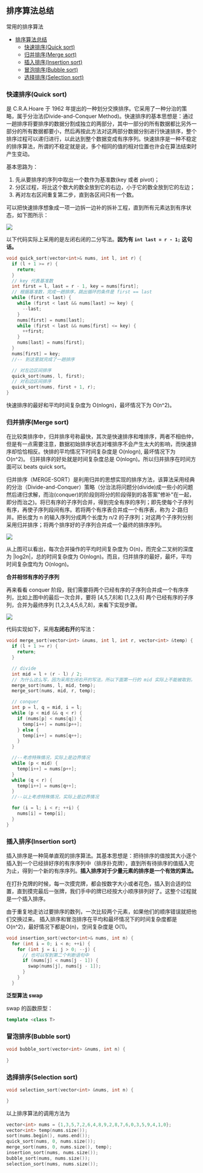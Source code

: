 ## 排序算法总结

常用的排序算法

<!-- TOC -->

- [排序算法总结](#排序算法总结)
  - [快速排序(Quick sort)](#快速排序quick-sort)
  - [归并排序(Merge sort)](#归并排序merge-sort)
  - [插入排序(Insertion sort)](#插入排序insertion-sort)
  - [冒泡排序(Bubble sort)](#冒泡排序bubble-sort)
  - [选择排序(Selection sort)](#选择排序selection-sort)

<!-- /TOC -->

### 快速排序(Quick sort)

是 C.R.A.Hoare 于 1962 年提出的一种划分交换排序。它采用了一种分治的策略，属于分治法(Divide-and-Conquer Method)。快速排序的基本思想是：通过一趟排序将要排序的数据分割成独立的两部分，其中一部分的所有数据都比另外一部分的所有数据都要小，然后再按此方法对这两部分数据分别进行快速排序，整个排序过程可以递归进行，以此达到整个数据变成有序序列。快速排序是一种不稳定的排序算法，所谓的不稳定就是说，多个相同的值的相对位置也许会在算法结束时产生变动。

基本思路为：

1. 先从要排序的序列中取出一个数作为基准数(key 或者 pivot)；
2. 分区过程，将比这个数大的数全放到它的右边，小于它的数全放到它的左边；
3. 再对左右区间重复第二步，直到各区间只有一个数。

可以把快速排序想象成一项一边拆一边补的拆补工程，直到所有元素达到有序状态，如下图所示：

![](../figs/quickSort.png)

以下代码实际上采用的是左闭右闭的二分写法。**因为有 `int last = r - 1;` 这句话。**

```c++
void quick_sort(vector<int>& nums, int l, int r) {
  if (l + 1 >= r) {
    return;
  }
  // key 代表基准数
  int first = l, last = r - 1, key = nums[first];
  // 根据基准数，完成一趟排序，跳出循环的条件是 first == last
  while (first < last) {
    while (first < last && nums[last] >= key) {
      --last;
    }
    nums[first] = nums[last];
    while (first < last && nums[first] <= key) {
      ++first;
    }
    nums[last] = nums[first];
  }
  nums[first] = key;
  //-- 到这里就完成了一趟排序

  // 对左边区间排序
  quick_sort(nums, l, first);
  // 对右边区间排序
  quick_sort(nums, first + 1, r);
}
```

快速排序的最好和平均时间复杂度为 O(nlogn)，最坏情况下为 O(n^2)。

### 归并排序(Merge sort)

在比较类排序中，归并排序号称最快，其次是快速排序和堆排序，两者不相伯仲，但是有一点需要注意，数据初始排序状态对堆排序不会产生太大的影响，而快速排序却恰恰相反。快排的平均情况下时间复杂度是 O(nlogn), 最坏情况下为O(n^2)。 归并排序的好处就是时间复杂度总是 O(nlogn)。所以归并排序在时间方面可以 beats quick sort。

归并排序（MERGE-SORT）是利用归并的思想实现的排序方法，该算法采用经典的分治（Divide-and-Conquer）策略（分治法将问题分(divide)成一些小的问题然后递归求解，而治(conquer)的阶段则将分的阶段得到的各答案"修补"在一起，即分而治之)。将已有序的子序列合并，得到完全有序的序列；即先使每个子序列有序，再使子序列段间有序。若将两个有序表合并成一个有序表，称为 2-路归并。把长度为 n 的输入序列分成两个长度为 n/2 的子序列；对这两个子序列分别采用归并排序；将两个排序好的子序列合并成一个最终的排序序列。

![](../figs/mergeSort.png)

从上图可以看出，每次合并操作的平均时间复杂度为 O(n)，而完全二叉树的深度为 \|log2n\|，总的时间复杂度为 O(nlogn)。而且，归并排序的最好，最坏，平均时间复杂度均为 O(nlogn)。

**合并相邻有序的子序列**

再来看看 conquer 阶段，我们需要将两个已经有序的子序列合并成一个有序序列，比如上图中的最后一次合并，要将 \[4,5,7,8\]和 \[1,2,3,6\] 两个已经有序的子序列，合并为最终序列 \[1,2,3,4,5,6,7,8\]，来看下实现步骤。

![](../figs/quickSort_conquer.png)

代码实现如下，采用**左闭右开**的写法：

```c++
void merge_sort(vector<int> &nums, int l, int r, vector<int> &temp) {
  if (l + 1 >= r) {
    return;
  }

  // divide
  int mid = l + (r - l) / 2;
  // 为什么这么写，因为采用左闭右开的写法，所以下面第一行的 mid 实际上不能被取到， 下面第二行的 r 实际上不能被取到
  merge_sort(nums, l, mid, temp);
  merge_sort(nums, mid, r, temp);

  // conquer
  int p = l, q = mid, i = l;
  while (p < mid && q < r) {
    if (nums[p] < nums[q]) {
      temp[i++] = nums[p++];
    } else {
      temp[i++] = nums[q++];
    }
  }

  //--考虑特殊情况，实际上是边界情况
  while (p < mid) {
    temp[i++] = nums[p++];
  }
  while (q < r) {
    temp[i++] = nums[q++];
  }
  //--以上考虑特殊情况，实际上是边界情况

  for (i = l; i < r; ++i) {
    nums[i] = temp[i];
  }
}
```

### 插入排序(Insertion sort)

插入排序是一种简单直观的排序算法。其基本思想是：把待排序的值按其大小逐个插入到一个已经排好序的有序序列中（排序扑克牌），直到所有待排序的值插入完为止，得到一个新的有序序列。**插入排序对于少量元素的排序是一个有效的算法。**

在打扑克牌的时候，每一次摸完牌，都会按数字大小或者花色，插入到合适的位置，直到摸完最后一张牌，我们手中的牌已经按大小顺序排列好了。这整个过程就是一个插入排序。

由于重复地走访过要排序的数列，一次比较两个元素，如果他们的顺序错误就把他们交换过来。 插入排序和冒泡排序在平均和最坏情况下的时间复杂度都是 O(n^2)，最好情况下都是O(n)，空间复杂度是 O(1)。

```c++
void insertion_sort(vector<int>& nums, int n) {
  for (int i = 0; i < n; ++i) {
    for (int j = i; j > 0; --j) {
      // 也可以写到第二个判断语句中
      if (nums[j] < nums[j - 1]) {
        swap(nums[j], nums[j - 1]);
      }
    }
  }
```

**泛型算法 swap**

swap 的函数原型：

```c++
template <class T>
```

### 冒泡排序(Bubble sort)

```c++
void bubble_sort(vector<int> &nums, int n) {
  
}
```

### 选择排序(Selection sort)

```c++
void selection_sort(vector<int> &nums, int n) {

}
```

以上排序算法的调用方法为

```c++
vector<int> nums = {1,3,5,7,2,6,4,8,9,2,8,7,6,0,3,5,9,4,1,0};
vector<int> temp(nums.size());
sort(nums.begin(), nums.end());
quick_sort(nums, 0, nums.size());
merge_sort(nums, 0, nums.size(), temp);
insertion_sort(nums, nums.size());
bubble_sort(nums, nums.size());
selection_sort(nums, nums.size());
```


